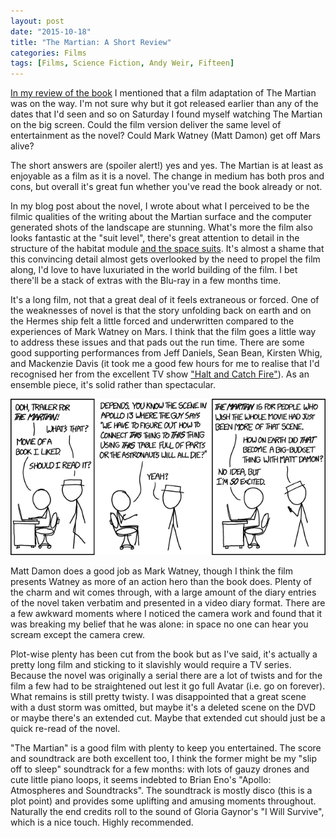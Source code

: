 ```yaml
---
layout: post
date: "2015-10-18"
title: "The Martian: A Short Review"
categories: Films
tags: [Films, Science Fiction, Andy Weir, Fifteen]
---
```


[In my review of the book](/the-martian-by-andy-weir/) I mentioned that a film adaptation of The Martian was on the way. I'm not sure why but it got released earlier than any of the dates that I'd seen and so on Saturday I found myself watching The Martian on the big screen. Could the film version deliver the same level of entertainment as the novel? Could Mark Watney (Matt Damon) get off Mars alive?

The short answers are (spoiler alert!) yes and yes. The Martian is at least as enjoyable as a film as it is a novel. The change in medium has both pros and cons, but overall it's great fun whether you've read the book already or not.

In my blog post about the novel, I wrote about what I perceived to be the filmic qualities of the writing about the Martian surface and the computer generated shots of the landscape are stunning. What's more the film also looks fantastic at the "suit level", there's great attention to detail in the structure of the habitat module [and the space suits](http://news.yahoo.com/inside-martian-movies-sleek-spacesuits-explained-183716716.html). It's almost a shame that this convincing detail almost gets overlooked by the need to propel the film along, I'd love to have luxuriated in the world building of the film. I bet there'll be a stack of extras with the Blu-ray in a few months time.

It's a long film, not that a great deal of it feels extraneous or forced. One of the weaknesses of novel is that the story unfolding back on earth and on the Hermes ship felt a little forced and underwritten compared to the experiences of Mark Watney on Mars. I think that the film goes a little way to address these issues and that pads out the run time. There are some good supporting performances from Jeff Daniels, Sean Bean, Kirsten Whig, and Mackenzie Davis (it took me a good few hours for me to realise that I'd recognised her from the excellent TV show ["Halt and Catch Fire"](http://www.amc.com/shows/halt-and-catch-fire)). As an ensemble piece, it's solid rather than spectacular.

![](/assets/images/other/the_martian_xkcd.png)

Matt Damon does a good job as Mark Watney, though I think the film presents Watney as more of an action hero than the book does. Plenty of the charm and wit comes through, with a large amount of the diary entries of the novel taken verbatim and presented in a video diary format. There are a few awkward moments where I noticed the camera work and found that it was breaking my belief that he was alone: in space no one can hear you scream except the camera crew.

Plot-wise plenty has been cut from the book but as I've said, it's actually a pretty long film and sticking to it slavishly would require a TV series. Because the novel was originally a serial there are a lot of twists and for the film a few had to be straightened out lest it go full Avatar (i.e. go on forever). What remains is still pretty twisty. I was disappointed that a great scene with a dust storm was omitted, but maybe it's a deleted scene on the DVD or maybe there's an extended cut. Maybe that extended cut should just be a quick re-read of the novel.

"The Martian" is a good film with plenty to keep you entertained. The score and soundtrack are both excellent too, I think the former might be my "slip off to sleep" soundtrack for a few months: with lots of gauzy drones and cute little piano loops, it seems indebted to Brian Eno's "Apollo: Atmospheres and Soundtracks". The soundtrack is mostly disco (this is a plot point) and provides some uplifting and amusing moments throughout. Naturally the end credits roll to the sound of Gloria Gaynor's "I Will Survive", which is a nice touch. Highly recommended.
